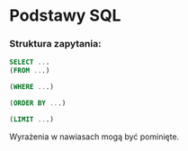 # Podstawy SQL
### Struktura zapytania: 
```sql
SELECT ...
(FROM ...)

(WHERE ...)

(ORDER BY ...)

(LIMIT ...)
```
Wyrażenia w nawiasach mogą być pominięte.

